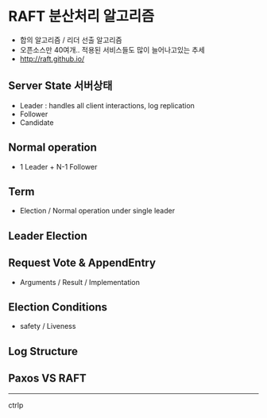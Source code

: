 # RAFT 분산처리 알고리즘
- 합의 알고리즘 / 리더 선출 알고리즘
- 오픈소스만 40여개.. 적용된 서비스들도 많이 늘어나고있는 추세
- http://raft.github.io/

## Server State 서버상태
- Leader : handles all client interactions, log replication
- Follower
- Candidate

## Normal operation
- 1 Leader + N-1 Follower

## Term
- Election / Normal operation under single leader

## Leader Election

## Request Vote & AppendEntry
- Arguments / Result / Implementation
## Election Conditions
- safety / Liveness
## Log Structure

## Paxos VS RAFT

---

ctrlp
